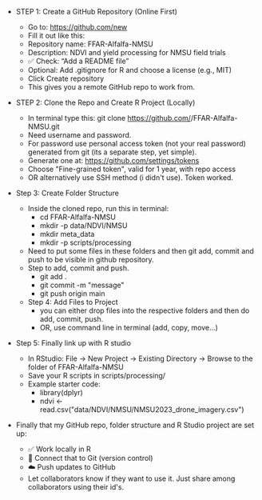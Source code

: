 - STEP 1: Create a GitHub Repository (Online First)
  - Go to: https://github.com/new
  - Fill it out like this:
  - Repository name: FFAR-Alfalfa-NMSU
  - Description: NDVI and yield processing for NMSU field trials
  - ✅ Check: “Add a README file”
  - Optional: Add .gitignore for R and choose a license (e.g., MIT)
  - Click Create repository
  - This gives you a remote GitHub repo to work from.
- STEP 2: Clone the Repo and Create R Project (Locally)
  - In terminal type this: git clone https://github.com/<your-username>/FFAR-Alfalfa-NMSU.git
  - Need username and password.
  - For password use personal access token (not your real password) generated from git (its a separate step, yet simple).
  - Generate one at: https://github.com/settings/tokens
  - Choose "Fine-grained token", valid for 1 year, with repo access
  - OR alternatively use SSH method (i didn't use). Token worked.
- Step 3: Create Folder Structure
  - Inside the cloned repo, run this in terminal:
    - cd FFAR-Alfalfa-NMSU
    - mkdir -p data/NDVI/NMSU
    - mkdir meta_data
    - mkdir -p scripts/processing
  - Need to put some files in these folders and then git add, commit and push to be visible in github repository.
  - Step to add, commit and push.
      - git add .
      - git commit -m "message"
      - git push origin main
  - Step 4: Add Files to Project
      - you can either drop files into the respective folders and then do add, commit, push.
      - OR, use command line in terminal (add, copy, move...)
- Step 5: Finally link up with R studio
    - In RStudio: File → New Project → Existing Directory → Browse to the folder of FFAR-Alfalfa-NMSU
    - Save your R scripts in scripts/processing/
    - Example starter code:
      - library(dplyr)
      - ndvi <- read.csv("data/NDVI/NMSU/NMSU2023_drone_imagery.csv")
     
- Finally that my GitHub repo, folder structure and R Studio project are set up:
  - ✅ Work locally in R
  - 🔁 Connect that to Git (version control)
  - ☁️ Push updates to GitHub
  - Let collaborators know if they want to use it. Just share among collaborators using their id's.
